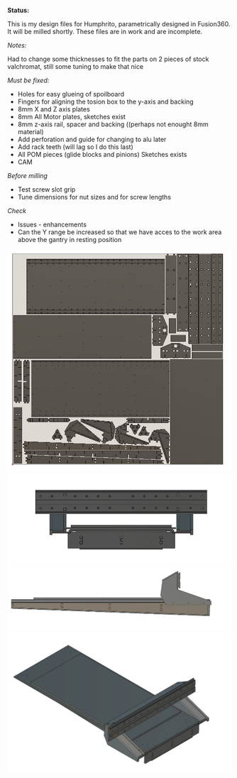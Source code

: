 
**Status:**

This is my design files for Humphrito, parametrically designed in Fusion360. It will be milled shortly. These files are in work and are incomplete.

*Notes:*

Had to change some thicknesses to fit the parts on 2 pieces of stock valchromat, still some tuning to make that nice

*Must be fixed:*
* Holes for easy glueing of spoilboard
* Fingers for aligning the tosion box to the y-axis and backing
* 8mm X and Z axis plates
* 8mm All Motor plates, sketches exist
* 8mm z-axis rail, spacer and backing   ((perhaps not enought 8mm material)
* Add perforation and guide for changing to alu later
* Add rack teeth (will lag so I do this last)
* All POM pieces (glide blocks and pinions) Sketches exists
* CAM

*Before milling*
* Test screw slot grip
* Tune dimensions for nut sizes and for screw lengths

*Check*
* Issues - enhancements
* Can the Y range be increased so that we have acces to the work area above the gantry in resting position


![stock.JPG](/humphrito-medium-format-cnc/fusion360-in-work/img/stock.JPG "top 8mm bottom 16 mm valchromat")
![front.JPG](/humphrito-medium-format-cnc/fusion360-in-work/img/front.JPG "front view")
![side.JPG](/humphrito-medium-format-cnc/fusion360-in-work/img/side.JPG "side view")
![assy.JPG](/humphrito-medium-format-cnc/fusion360-in-work/img/assy.JPG "top view")
